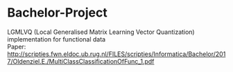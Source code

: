 # Bachelor-Project
LGMLVQ (Local Generalised Matrix Learning Vector Quantization) implementation for functional data  
Paper:  
http://scripties.fwn.eldoc.ub.rug.nl/FILES/scripties/Informatica/Bachelor/2017/Oldenziel.E./MultiClassClassificationOfFunc_1.pdf
